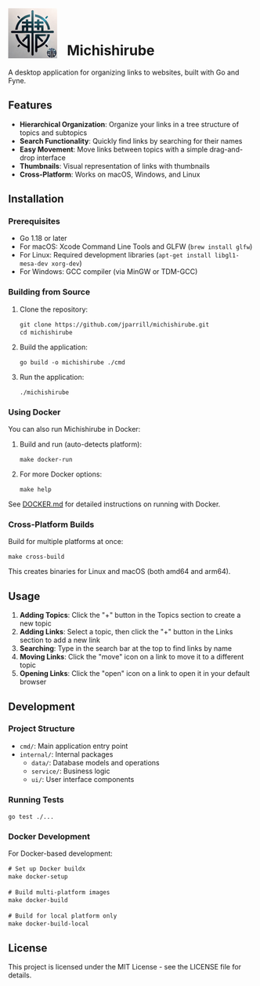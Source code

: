 <img src="assets/michishirube-logo.png" alt="Michishirube Logo" width="100" align="left" style="margin-right: 20px; margin-top: -30px;">

# Michishirube

A desktop application for organizing links to websites, built with Go and Fyne.

## Features

- **Hierarchical Organization**: Organize your links in a tree structure of topics and subtopics
- **Search Functionality**: Quickly find links by searching for their names
- **Easy Movement**: Move links between topics with a simple drag-and-drop interface
- **Thumbnails**: Visual representation of links with thumbnails
- **Cross-Platform**: Works on macOS, Windows, and Linux

## Installation

### Prerequisites

- Go 1.18 or later
- For macOS: Xcode Command Line Tools and GLFW (`brew install glfw`)
- For Linux: Required development libraries (`apt-get install libgl1-mesa-dev xorg-dev`)
- For Windows: GCC compiler (via MinGW or TDM-GCC)

### Building from Source

1. Clone the repository:
   ```
   git clone https://github.com/jparrill/michishirube.git
   cd michishirube
   ```

2. Build the application:
   ```
   go build -o michishirube ./cmd
   ```

3. Run the application:
   ```
   ./michishirube
   ```

### Using Docker

You can also run Michishirube in Docker:

1. Build and run (auto-detects platform):
   ```
   make docker-run
   ```

2. For more Docker options:
   ```
   make help
   ```

See [DOCKER.md](DOCKER.md) for detailed instructions on running with Docker.

### Cross-Platform Builds

Build for multiple platforms at once:

```
make cross-build
```

This creates binaries for Linux and macOS (both amd64 and arm64).

## Usage

1. **Adding Topics**: Click the "+" button in the Topics section to create a new topic
2. **Adding Links**: Select a topic, then click the "+" button in the Links section to add a new link
3. **Searching**: Type in the search bar at the top to find links by name
4. **Moving Links**: Click the "move" icon on a link to move it to a different topic
5. **Opening Links**: Click the "open" icon on a link to open it in your default browser

## Development

### Project Structure

- `cmd/`: Main application entry point
- `internal/`: Internal packages
  - `data/`: Database models and operations
  - `service/`: Business logic
  - `ui/`: User interface components

### Running Tests

```
go test ./...
```

### Docker Development

For Docker-based development:

```
# Set up Docker buildx
make docker-setup

# Build multi-platform images
make docker-build

# Build for local platform only
make docker-build-local
```

## License

This project is licensed under the MIT License - see the LICENSE file for details.
